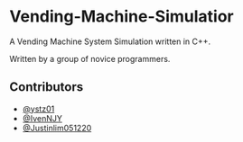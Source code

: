 
# Vending-Machine-Simulatior

A Vending Machine System Simulation written in C++. 

Written by a group of novice programmers.


## Contributors

- [@ystz01](https://github.com/ystz01)
- [@IvenNJY](https://github.com/IvenNJY)
- [@Justinlim051220](https://github.com/Justinlim051220)

